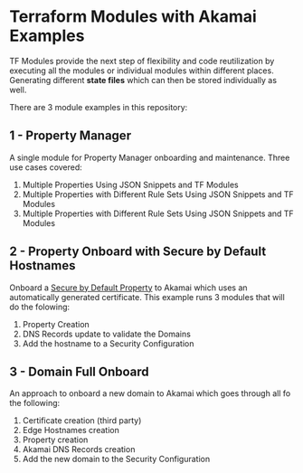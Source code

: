# Terraform Modules with Akamai Examples

TF Modules provide the next step of flexibility and code reutilization by executing all the modules or individual modules within different places. Generating different **state files** which can then be stored individually as well. 

There are 3 module examples in this repository:

## 1 - Property Manager
A single module for Property Manager onboarding and maintenance. Three use cases covered:

1. Multiple Properties Using JSON Snippets and TF Modules
2. Multiple Properties with Different Rule Sets Using JSON Snippets and TF Modules
3. Multiple Properties with Different Rule Sets Using JSON Snippets and TF Modules

## 2 - Property Onboard with Secure by Default Hostnames
Onboard a [Secure by Default Property](https://techdocs.akamai.com/property-mgr/reference/onboard-a-secure-by-default-property) to Akamai which uses an automatically generated certificate. This example runs 3 modules that will do the folowing:

1. Property Creation
2. DNS Records update to validate the Domains
3. Add the hostname to a Security Configuration

## 3 - Domain Full Onboard
An approach to onboard a new domain to Akamai which goes through all fo the following:

1. Certificate creation (third party)
2. Edge Hostnames creation
3. Property creation
4. Akamai DNS Records creation
5. Add the new domain to the Security Configuration